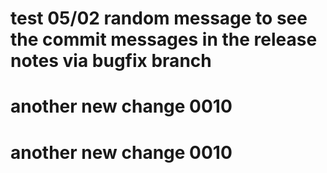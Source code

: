 # test 05/02 random message to see the commit messages in the release notes via bugfix branch
# another new change 0010

# another new change 0010
